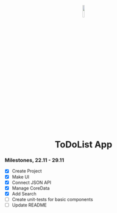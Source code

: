 <div align="center">
  <img src="https://github.com/user-attachments/assets/71725597-4ebb-499c-8e92-0027f5e6fe49" style="width: 10%">  
  <h1>ToDoList App</h1>
</div>

### Milestones, 22.11 - 29.11
- [x] Create Project
- [x] Make UI 
- [x] Connect JSON API
- [x] Manage CoreData
- [x] Add Search
- [ ] Create unit-tests for basic components
- [ ] Update README
